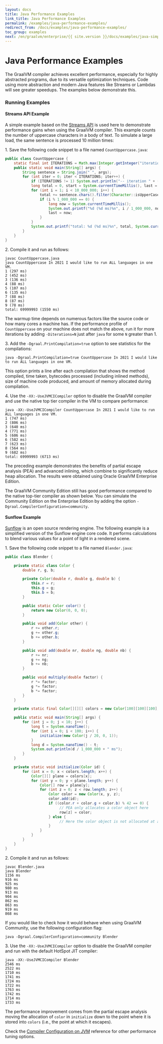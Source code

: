 ```yaml
---
layout: docs
title: Java Performance Examples
link_title: Java Performance Examples
permalink: /examples/java-performance-examples/
redirect_from: /docs/examples/java-performance-examples/
toc_group: examples
next: /en/graalvm/enterprise/{{ site.version }}/docs/examples/java-simple-stream-benchmark/
---
```


# Java Performance Examples

The GraalVM compiler achieves excellent performance, especially for highly
abstracted programs, due to its versatile optimization techniques. Code using
more abstraction and modern Java features like Streams or Lambdas will see
greater speedups. The examples below demonstrate this.

### Running Examples

#### Streams API Example

A simple example based on the [Streams API](https://docs.oracle.com/javase/8/docs/api/java/util/stream/package-summary.html)
is used here to demonstrate performance gains when using the GraalVM compiler.
This example counts the number of uppercase characters in a body of text. To
simulate a large load, the same sentence is processed 10 million times:

1&#46; Save the following code snippet to a file named `CountUppercase.java`:

```java
public class CountUppercase {
    static final int ITERATIONS = Math.max(Integer.getInteger("iterations", 1), 1);
    public static void main(String[] args) {
        String sentence = String.join(" ", args);
        for (int iter = 0; iter < ITERATIONS; iter++) {
            if (ITERATIONS != 1) System.out.println("-- iteration " + (iter + 1) + " --");
            long total = 0, start = System.currentTimeMillis(), last = start;
            for (int i = 1; i < 10_000_000; i++) {
                total += sentence.chars().filter(Character::isUpperCase).count();
                if (i % 1_000_000 == 0) {
                    long now = System.currentTimeMillis();
                    System.out.printf("%d (%d ms)%n", i / 1_000_000, now - last);
                    last = now;
                }
            }
            System.out.printf("total: %d (%d ms)%n", total, System.currentTimeMillis() - start);
        }
    }
}
```

2&#46; Compile it and run as follows:
```shell
javac CountUppercase.java
java CountUppercase In 2021 I would like to run ALL languages in one VM.
1 (297 ms)
2 (452 ms)
3 (136 ms)
4 (88 ms)
5 (107 ms)
6 (135 ms)
7 (88 ms)
8 (87 ms)
9 (78 ms)
total: 69999993 (1550 ms)
```

The warmup time depends on numerous factors like the source code or how
many cores a machine has. If the performance profile of `CountUppercase` on your
machine does not match the above, run it for more iterations by adding
`-Diterations=N` just after `java` for some `N` greater than 1.

3&#46; Add the `-Dgraal.PrintCompilation=true` option to see statistics for the compilations:
```shell
java -Dgraal.PrintCompilation=true CountUppercase In 2021 I would like to run ALL languages in one VM.
```

This option prints a line after each compilation that shows the method
compiled, time taken, bytecodes processed (including inlined methods), size
of machine code produced, and amount of memory allocated during compilation.

4&#46; Use the `-XX:-UseJVMCICompiler` option to disable the GraalVM compiler and
use the native top tier compiler in the VM to compare performance:
```shell
java -XX:-UseJVMCICompiler CountUppercase In 2021 I would like to run ALL languages in one VM.
1 (747 ms)
2 (806 ms)
3 (640 ms)
4 (771 ms)
5 (606 ms)
6 (582 ms)
7 (623 ms)
8 (564 ms)
9 (682 ms)
total: 69999993 (6713 ms)
```

The preceding example demonstrates the benefits of partial escape analysis (PEA)
and advanced inlining, which combine to significantly reduce heap allocation.
The results were obtained using Oracle GraalVM Enterprise Edition.

The GraalVM Community Edition still has good performance compared to the native top-tier
compiler as shown below. You can simulate the Community Edition on the Enterprise Edition
by adding the option `-Dgraal.CompilerConfiguration=community`.

#### Sunflow Example

[Sunflow](http://sunflow.sourceforge.net) is an open source rendering engine.
The following example is a simplified version of the Sunflow engine core code.
It performs calculations to blend various values for a point of light in a
rendered scene.

1&#46; Save the following code snippet to a file named `Blender.java`:
```java
public class Blender {

    private static class Color {
        double r, g, b;

        private Color(double r, double g, double b) {
            this.r = r;
            this.g = g;
            this.b = b;
        }

        public static Color color() {
            return new Color(0, 0, 0);
        }

        public void add(Color other) {
            r += other.r;
            g += other.g;
            b += other.b;
        }

        public void add(double nr, double ng, double nb) {
            r += nr;
            g += ng;
            b += nb;
        }

        public void multiply(double factor) {
            r *= factor;
            g *= factor;
            b *= factor;
        }
    }

    private static final Color[][][] colors = new Color[100][100][100];

    public static void main(String[] args) {
        for (int j = 0; j < 10; j++) {
            long t = System.nanoTime();
            for (int i = 0; i < 100; i++) {
                initialize(new Color(j / 20, 0, 1));
            }
            long d = System.nanoTime() - t;
            System.out.println(d / 1_000_000 + " ms");
        }
    }

    private static void initialize(Color id) {
        for (int x = 0; x < colors.length; x++) {
            Color[][] plane = colors[x];
            for (int y = 0; y < plane.length; y++) {
                Color[] row = plane[y];
                for (int z = 0; z < row.length; z++) {
                    Color color = new Color(x, y, z);
                    color.add(id);
                    if ((color.r + color.g + color.b) % 42 == 0) {
                         // PEA only allocates a color object here
                         row[z] = color;
                    } else {
                         // Here the color object is not allocated at all
                    }
                }
            }
        }
    }
}
```

2&#46; Compile it and run as follows:
```shell
javac Blender.java
java Blender
1156 ms
916 ms
925 ms
980 ms
913 ms
904 ms
862 ms
863 ms
919 ms
868 ms
```

If you would like to check how it would behave when using GraalVM Community, use the following configuration flag:
```shell
java -Dgraal.CompilerConfiguration=community Blender
```

3&#46; Use the `-XX:-UseJVMCICompiler` option to disable the GraalVM compiler and run with the default HotSpot JIT compiler:
```shell
java -XX:-UseJVMCICompiler Blender
2546 ms
2522 ms
1710 ms
1741 ms
1724 ms
1722 ms
1763 ms
1742 ms
1714 ms
1733 ms
```

The performance improvement comes from the partial escape analysis moving the allocation of `color` in `initialize` down to the point where it is stored into `colors` (i.e., the point at which it escapes).

Check the [Compiler Configuration on JVM](../reference-manual/java/Options.md) reference for other performance tuning options.
